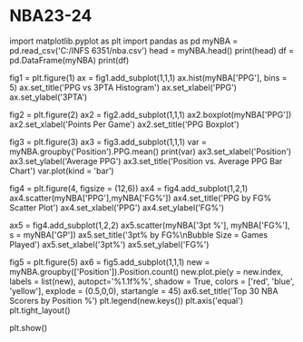 # NBA23-24

import matplotlib.pyplot as plt
import pandas as pd 
myNBA = pd.read_csv('C:/INFS 6351/nba.csv')
head = myNBA.head()
print(head)
df = pd.DataFrame(myNBA)
print(df)

fig1 = plt.figure(1)
ax = fig1.add_subplot(1,1,1)
ax.hist(myNBA['PPG'], bins = 5)
ax.set_title('PPG vs 3PTA Histogram')
ax.set_xlabel('PPG')
ax.set_ylabel('3PTA')

fig2 = plt.figure(2)
ax2 = fig2.add_subplot(1,1,1)
ax2.boxplot(myNBA['PPG'])
ax2.set_xlabel('Points Per Game')
ax2.set_title('PPG Boxplot')

fig3 = plt.figure(3)
ax3 = fig3.add_subplot(1,1,1)
var = myNBA.groupby('Position').PPG.mean()
print(var)
ax3.set_xlabel('Position')
ax3.set_ylabel('Average PPG')
ax3.set_title('Position vs. Average PPG Bar Chart')
var.plot(kind = 'bar')

fig4 = plt.figure(4, figsize = (12,6))
ax4 = fig4.add_subplot(1,2,1)
ax4.scatter(myNBA['PPG'],myNBA['FG%'])
ax4.set_title('PPG by FG% Scatter Plot')
ax4.set_xlabel('PPG')
ax4.set_ylabel('FG%')

ax5 = fig4.add_subplot(1,2,2)
ax5.scatter(myNBA['3pt %'], myNBA['FG%'], s = myNBA['GP'])
ax5.set_title('3pt% by FG%\nBubble Size = Games Played')
ax5.set_xlabel('3pt%')
ax5.set_ylabel('FG%')

fig5 = plt.figure(5)
ax6 = fig5.add_subplot(1,1,1)
new = myNBA.groupby(['Position']).Position.count()
new.plot.pie(y = new.index, labels = list(new), autopct='%1.1f%%', shadow = True, colors = ['red', 'blue', 'yellow'], explode = (0.5,0,0), startangle = 45)
ax6.set_title('Top 30 NBA Scorers by Position %')
plt.legend(new.keys())
plt.axis('equal')
plt.tight_layout()

plt.show()
